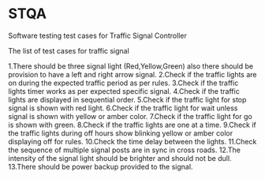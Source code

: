 # STQA
Software testing test cases for Traffic Signal Controller


The list of test cases for traffic signal

1.There should be three signal light (Red,Yellow,Green) also there should be provision to have a left and right arrow signal.
2.Check if the traffic lights are on during the expected traffic period as per rules.
3.Check if the traffic lights timer works as per expected specific signal.
4.Check if the traffic lights are displayed in sequential order.
5.Check if the traffic light for stop signal is shown with red light.
6.Check if the traffic light for wait unless signal is shown with yellow or amber color.
7.Check if the traffic light for go is shown with green.
8.Check if the traffic lights are one at a time.
9.Check if the traffic lights during off hours show blinking yellow or amber color displaying off for rules.
10.Check the time delay between the lights.
11.Check the sequence of multiple signal posts are in sync in cross roads.
12.The intensity of the signal light should be brighter and should not be dull.
13.There should be power backup provided to the signal.
